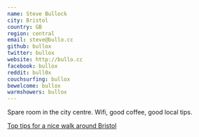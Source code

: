 ```yaml
---
name: Steve Bullock
city: Bristol
country: GB
region: central
email: steve@bullo.cc
github: bullox
twitter: bullox
website: http://bullo.cc
facebook: bullox
reddit: bull0x
couchsurfing: bullox
bewelcome: bullox
warmshowers: bullox
---
```


Spare room in the city centre. Wifi, good coffee, good local tips.

[Top tips for a nice walk around Bristol](https://www.reddit.com/r/bristol/comments/2wl624/free_things_to_dodays_out_in_bristol/cosei63/)
